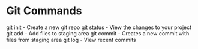 # Git Commands

git init - Create a new git repo
git status - View the changes to your project
git add - Add files to staging area
git commit - Creates a new commit with files from staging area
git log - View recent commits